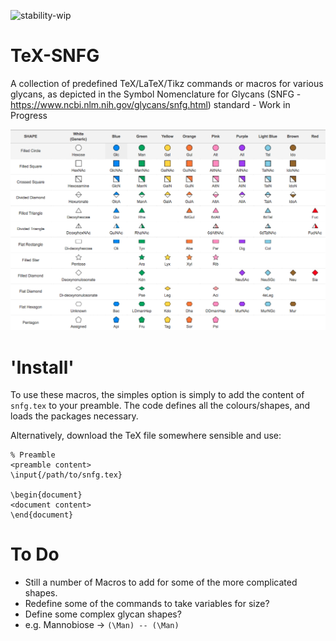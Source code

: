 ![stability-wip](https://img.shields.io/badge/stability-work_in_progress-lightgrey.svg)


# TeX-SNFG
A collection of predefined TeX/LaTeX/Tikz commands or macros for various glycans, as depicted in the Symbol Nomenclature for Glycans (SNFG - https://www.ncbi.nlm.nih.gov/glycans/snfg.html)  standard - Work in Progress


![alt text](https://raw.githubusercontent.com/jrjhealey/TeX-SNFG/master/ncbi_snfg.png)



# 'Install'
To use these macros, the simples option is simply to add the content of `snfg.tex` to your preamble. The code defines all the colours/shapes, and loads the packages necessary.

Alternatively, download the TeX file somewhere sensible and use:

    % Preamble
    <preamble content>
    \input{/path/to/snfg.tex}
    
    \begin{document}
    <document content>
    \end{document}
    
    
    
# To Do
 - Still a number of Macros to add for some of the more complicated shapes.
 - Redefine some of the commands to take variables for size?
 - Define some complex glycan shapes?
  - e.g. Mannobiose -> `(\Man) -- (\Man)`

